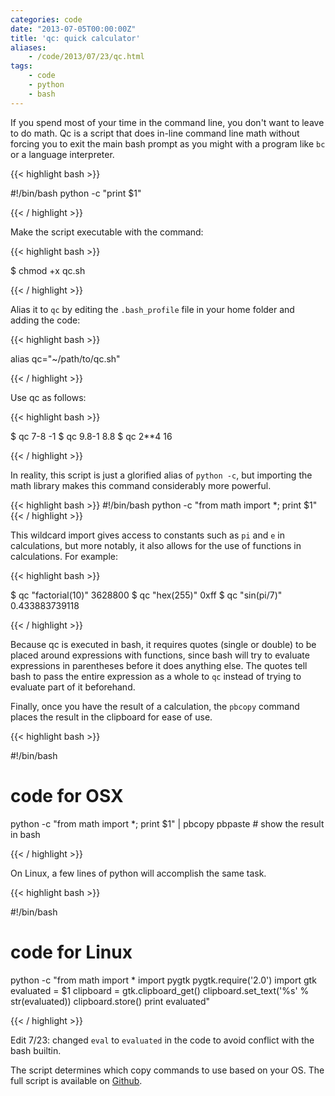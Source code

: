 ```yaml
---
categories: code
date: "2013-07-05T00:00:00Z"
title: 'qc: quick calculator'
aliases:
    - /code/2013/07/23/qc.html
tags:
    - code
    - python
    - bash
---
```


If you spend most of your time in the command line, you don't want to leave to do math. Qc is a script that does in-line command line math without forcing you to exit the main bash prompt as you might with a program like `bc` or a language interpreter.

{{< highlight bash >}}

#!/bin/bash
python -c "print $1"

{{< / highlight >}}

Make the script executable with the command:

{{< highlight bash >}}

$ chmod +x qc.sh

{{< / highlight >}}

Alias it to `qc` by editing the `.bash_profile` file in your home folder and adding the code:

{{< highlight bash >}}

alias qc="~/path/to/qc.sh"

{{< / highlight >}}


Use qc as follows:

{{< highlight bash >}}

$ qc 7-8
-1
$ qc 9.8-1
8.8
$ qc 2**4
16

{{< / highlight >}}

In reality, this script is just a glorified alias of `python -c`, but importing the math library makes this command considerably more powerful.

{{< highlight bash >}}
#!/bin/bash
python -c "from math import *; print $1"
{{< / highlight >}}

This wildcard import gives access to constants such as `pi` and `e` in calculations, but more notably, it also allows for the use of functions in calculations. For example:

{{< highlight bash >}}

$ qc "factorial(10)"
3628800
$ qc "hex(255)"
0xff
$ qc "sin(pi/7)"
0.433883739118

{{< / highlight >}}

Because qc is executed in bash, it requires quotes (single or double) to be placed around expressions with functions, since bash will try to evaluate expressions in parentheses before it does anything else. The quotes tell bash to pass the entire expression as a whole to `qc` instead of trying to evaluate part of it beforehand.

Finally, once you have the result of a calculation, the `pbcopy` command places the result in the clipboard for ease of use.

{{< highlight bash >}}

#!/bin/bash
# code for OSX
python -c "from math import *; print $1" | pbcopy
pbpaste # show the result in bash

{{< / highlight >}}

On Linux, a few lines of python will accomplish the same task.

{{< highlight bash >}}

#!/bin/bash
# code for Linux 
python -c "from math import *
import pygtk
pygtk.require('2.0')
import gtk
evaluated = $1
clipboard = gtk.clipboard_get()
clipboard.set_text('%s' % str(evaluated))
clipboard.store()
print evaluated"

{{< / highlight >}}

Edit 7/23: changed `eval` to `evaluated` in the code to avoid conflict with the bash builtin.

The script determines which copy commands to use based on your OS. The full script is available on [Github](https://github.com/danielcorin/qc).
